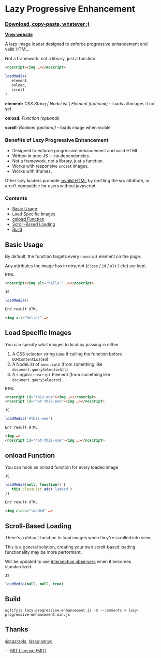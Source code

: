 # Lazy Progressive Enhancement

### [Download, copy-paste, whatever ;)](lazy-progressive-enhancement.min.js)

**[View website](http://tylerdeitz.co/lazy-progressive-enhancement/)**

A lazy image loader designed to enforce progressive enhancement and valid HTML.

Not a framework, not a library, just a function.

``` html
<noscript><img …></noscript>
```

``` js
loadMedia(
   element,
   onload,
   scroll
)
```
**element:** *CSS String | NodeList | Element (optional)* – loads all images if not set

**onload:** *Function (optional)*

**scroll:** *Boolean (optional)* – loads image when visible

### Benefits of Lazy Progressive Enhancement
 - Designed to enforce progressive enhancement and valid HTML.
 - Written in pure JS -- no dependencies.
 - Not a framework, not a library, just a function.
 - Works with responsive `srcset` images.
 - Works with iframes.

Other lazy loaders promote [invalid HTML](https://www.w3.org/TR/html5/embedded-content-0.html#attr-img-src) by omitting the src attribute, or aren't compatible for users without javascript.

### Contents
 - [Basic Usage](#basic-usage)
 - [Load Specific Images](#load-specific-images)
 - [onload Function](#onload-function)
 - [Scroll-Based Loading](#scroll-based-loading)
 - [Build](#build)

## Basic Usage

By default, the function targets every `noscript` element on the page.

Any attributes the image has in noscript (`class` / `id` / `alt` / etc) are kept.

`HTML`
```html
<noscript><img alt="hello!" …></noscript>
```

`JS`
```js
loadMedia()
```

`End result HTML`
```html
<img alt="hello!" …>
```

## Load Specific Images

You can specify what images to load by passing in either
 1. A CSS selector string (use if calling the function before `DOMContentLoaded`)
 2. A NodeList of `noscript`s (from something like `document.querySelectorAll`)
 3. A singular `noscript` Element (from something like `document.querySelector`)

`HTML`
```html
<noscript id="this-one"><img …></noscript>
<noscript id="not-this-one"><img …></noscript>
```

`JS`
```js
loadMedia('#this-one')
```

`End result HTML`
```html
<img …>
<noscript id="not-this-one"><img …></noscript>
```

## onload Function

You can hook an onload function for every loaded image

`JS`
```js
loadMedia(null, function() {
   this.classList.add('loaded')
})
```

`End result HTML`
```html
<img class="loaded" …>
```

## Scroll-Based Loading

There's a default function to load images when they're scrolled into view.

This is a general solution, creating your own scroll-based loading functionality may be more performant.

Will be updated to use [intersection observers](https://github.com/WICG/IntersectionObserver) when it becomes standardized.

`JS`
``` js
loadMedia(null, null, true)
```

## Build
`uglifyjs lazy-progressive-enhancement.js -m --comments > lazy-progressive-enhancement.min.js`

## Thanks
[@agarzola](https://github.com/agarzola), [@raglannyc](https://github.com/raglannyc)

--
[MIT License (MIT)](LICENSE)
